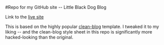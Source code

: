 #Repo for my GitHub site -- Little Black Dog Blog

Link to the [live site](https://jtvanlew.github.io)

This is based on the highly popular [clean-blog](https://github.com/IronSummitMedia/startbootstrap-clean-blog-jekyll) template. I tweaked it to my liking -- and the clean-blog style sheet in this repo is significantly more hacked-looking than the original.